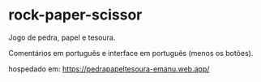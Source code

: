 # rock-paper-scissor

Jogo de pedra, papel e tesoura.

Comentários em português e interface em português (menos os botões).

hospedado em: https://pedrapapeltesoura-emanu.web.app/
